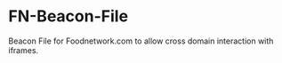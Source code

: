 FN-Beacon-File
==============

Beacon File for Foodnetwork.com to allow cross domain interaction with iframes.
